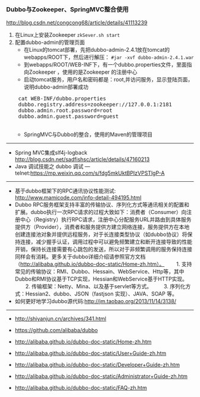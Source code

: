 ### Dubbo与Zookeeper、SpringMVC整合使用
<http://blog.csdn.net/congcong68/article/details/41113239>
1. 在Linux上安装Zookeeper
`zkSever.sh start`
2. 配置dubbo-admin的管理页面
    + 在Linux的tomcat部署，先把dubbo-admin-2.4.1放在tomcat的webapps/ROOT下，然后进行解压：
      `#jar -xvf dubbo-admin-2.4.1.war`
    + 到webapps/ROOT/WEB-INF下，有一个dubbo.properties文件，里面指向Zookeeper ，使用的是Zookeeper 的注册中心
    + 启动tomcat服务，用户名和密码都是：root,并访问服务，显示登陆页面，说明dubbo-admin部署成功
    <pre>
    cat WEB-INF/dubbo.properties
    dubbo.registry.address=zookeeper://127.0.0.1:2181
    dubbo.admin.root.password=root
    dubbo.admin.guest.password=guest
    </pre>
    + SpringMVC与Dubbo的整合，使用的Maven的管理项目



---

+ Spring MVC集成slf4j-logback
<http://blog.csdn.net/sadfishsc/article/details/47160213>
+ Java 调试技能之 dubbo 调试 — telnet:<https://mp.weixin.qq.com/s/fdg5mkUktBPIzVPSTlgP-A>

---

+ 基于dubbo框架下的RPC通讯协议性能测试: <http://www.mamicode.com/info-detail-494195.html>
+ Dubbo RPC服务框架支持丰富的传输协议、序列化方式等通讯相关的配置和扩展。dubbo执行一次RPC请求的过程大致如下：消费者（Consumer）向注册中心（Registry）执行RPC请求，注册中心分配服务URL并路由到具体服务提供方（Provider），消费者和服务提供方建立网络连接，服务提供方在本地创建连接池对象并提供远程服务，对于长连接类型协议（如dubbo协议）将保持连接，减少握手认证，调用过程中可以避免频繁建立和断开连接导致的性能开销，保持长连接需要有心跳包的发送，所以对于非频繁调用的服务保持连接同样会有消耗。更多关于dubbo详细介绍请参照官方文档（http://alibaba.github.io/dubbo-doc-static/Home-zh.htm）。
　　1. 支持常见的传输协议：RMI、Dubbo、Hessain、WebService、Http等，其中Dubbo和RMI协议基于TCP实现，Hessian和WebService基于HTTP实现。
　　2. 传输框架：Netty、Mina、以及基于servlet等方式。
　　3. 序列化方式：Hessian2、dubbo、JSON（fastjson 实现）、JAVA、SOAP 等。
+ 如何更好地学习dubbo源代码:<http://jm.taobao.org/2013/11/14/3138/>

---

+ <http://shiyanjun.cn/archives/341.html>

+ <https://github.com/alibaba/dubbo> 
+ <http://alibaba.github.io/dubbo-doc-static/Home-zh.htm> 
+ <http://alibaba.github.io/dubbo-doc-static/User+Guide-zh.htm> 
+ <http://alibaba.github.io/dubbo-doc-static/Developer+Guide-zh.htm> 
+ <http://alibaba.github.io/dubbo-doc-static/Administrator+Guide-zh.htm> 
+ <http://alibaba.github.io/dubbo-doc-static/FAQ-zh.htm> 

